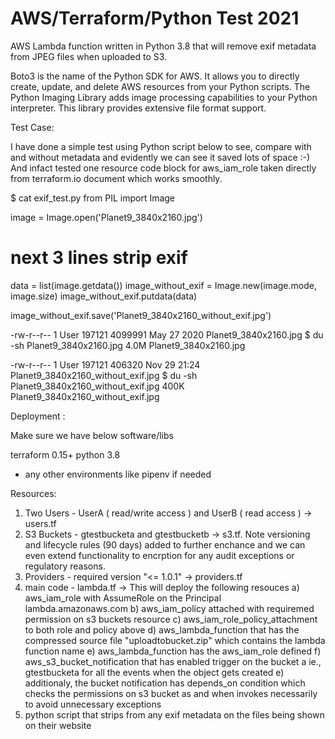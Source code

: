#  AWS/Terraform/Python Test 2021

AWS Lambda function written in Python 3.8 that will remove exif metadata from JPEG files when uploaded to S3.

Boto3 is the name of the Python SDK for AWS. It allows you to directly create, update, and delete AWS resources from your Python scripts.
The Python Imaging Library adds image processing capabilities to your Python interpreter. This library provides extensive file format support.

Test Case:

I have done a simple test using Python script below to see, compare with and without metadata and evidently we can see it saved lots of space :-)
And infact tested one resource code block for aws_iam_role taken directly from terraform.io document which works smoothly.

$ cat exif_test.py
from PIL import Image

image = Image.open('Planet9_3840x2160.jpg')

# next 3 lines strip exif
data = list(image.getdata())
image_without_exif = Image.new(image.mode, image.size)
image_without_exif.putdata(data)

image_without_exif.save('Planet9_3840x2160_without_exif.jpg')


-rw-r--r-- 1 User 197121 4099991 May 27  2020 Planet9_3840x2160.jpg
$ du -sh Planet9_3840x2160.jpg
4.0M    Planet9_3840x2160.jpg

-rw-r--r-- 1 User 197121  406320 Nov 29 21:24 Planet9_3840x2160_without_exif.jpg
$ du -sh Planet9_3840x2160_without_exif.jpg
400K    Planet9_3840x2160_without_exif.jpg

Deployment :

Make sure we have below software/libs

terraform 0.15+
python 3.8
- any other environments like pipenv if needed

Resources:
1. Two Users - UserA ( read/write access ) and UserB ( read access ) -> users.tf
2. S3 Buckets - gtestbucketa and gtestbucketb -> s3.tf. Note versioning and lifecycle rules (90 days) added to further enchance and we can even extend functionality to encrption for any audit exceptions or regulatory reasons.
3. Providers - required version "<= 1.0.1" -> providers.tf
4. main code - lambda.tf -> This will deploy the following resouces 
a) aws_iam_role with AssumeRole on the Principal lambda.amazonaws.com
b) aws_iam_policy attached with requiremed permission on s3 buckets resource
c) aws_iam_role_policy_attachment to both role and policy above
d) aws_lambda_function that has the compressed source file "uploadtobucket.zip" which contains the lambda function name
e) aws_lambda_function has the aws_iam_role defined
f) aws_s3_bucket_notification that has enabled trigger on the bucket a ie., gtestbucketa for all the events when the object gets created
e) additionaly, the bucket notification has depends_on condition which checks the permissions on s3 bucket as and when invokes necessarily to avoid unnecessary exceptions
5. python script that strips from any exif metadata on the files being shown on their website 

